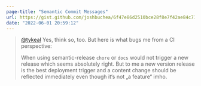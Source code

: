```yaml
---
page-title: "Semantic Commit Messages"
url: https://gist.github.com/joshbuchea/6f47e86d2510bce28f8e7f42ae84c716
date: "2022-06-01 20:59:12"
---
```


> [@tykeal](https://github.com/tykeal) Yes, think so, too. But here is what bugs me from a CI perspective:
> 
> When using semantic-release `chore` or `docs` would not trigger a new release which seems absolutely right. But to me a new version release is the best deployment trigger and a content change should be reflected immediately even though it‘s not „a feature“ imho.
